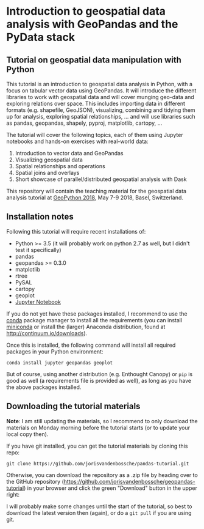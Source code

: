 # Introduction to geospatial data analysis with GeoPandas and the PyData stack

## Tutorial on geospatial data manipulation with Python

This tutorial is an introduction to geospatial data analysis in Python, with a focus on tabular vector data using GeoPandas. 
It will introduce the different libraries to work with geospatial data and will cover munging geo-data and exploring relations over space. This includes importing data in different formats (e.g. shapefile, GeoJSON), visualizing, combining and tidying them up for analysis, exploring spatial relationships, ... and will use libraries such as pandas, geopandas, shapely, pyproj, matplotlib, cartopy, ... 
 
The tutorial will cover the following topics, each of them using Jupyter notebooks and hands-on exercises with real-world data:

1. Introduction to vector data and GeoPandas
2. Visualizing geospatial data
3. Spatial relationships and operations
4. Spatial joins and overlays
5. Short showcase of parallel/distributed geospatial analysis with Dask

This repository will contain the teaching material for the geospatial data analysis tutorial
at [GeoPython 2018](http://2018.geopython.net), May 7-9 2018, Basel, Switzerland.


## Installation notes

Following this tutorial will require recent installations of:

- Python >= 3.5 (it will probably work on python 2.7 as well, but I didn't test it specifically)
- pandas
- geopandas >= 0.3.0
- matplotlib
- rtree
- PySAL
- cartopy
- geoplot
- [Jupyter Notebook](http://jupyter.org)

If you do not yet have these packages installed, I recommend to use the [conda](http://conda.pydata.org/docs/intro.html) package manager to install all the requirements 
(you can install [miniconda](http://conda.pydata.org/miniconda.html) or install the (larger) Anaconda
distribution, found at http://continuum.io/downloads).

Once this is installed, the following command will install all required packages in your Python environment:

```
conda install jupyter geopandas geoplot
```

But of course, using another distribution (e.g. Enthought Canopy) or ``pip`` is good as well (a requirements file is provided as well), as long
as you have the above packages installed.


## Downloading the tutorial materials

**Note**: I am still updating the materials, so I recommend to only download the materials on Monday morning before the tutorial starts (or to update your local copy then).

If you have git installed, you can get the tutorial materials by cloning this repo:

    git clone https://github.com/jorisvandenbossche/pandas-tutorial.git

Otherwise, you can download the repository as a .zip file by heading over
to the GitHub repository (https://github.com/jorisvandenbossche/geopandas-tutorial) in
your browser and click the green "Download" button in the upper right:



I will probably make some changes until the start of the tutorial, so best to download
the latest version then (again), or do a `git pull` if you are using git.

